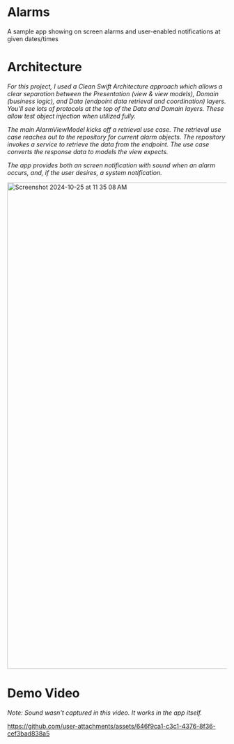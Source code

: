 # Alarms

A sample app showing on screen alarms and user-enabled notifications at given dates/times

# Architecture 

_For this project, I used a Clean Swift Architecture approach which allows a clear separation between the Presentation (view & view models), Domain (business logic), and Data (endpoint data retrieval and coordination) layers. You'll see lots of protocols at the top of the Data and Domain layers. These allow test object injection when utilized fully._

_The main AlarmViewModel kicks off a retrieval use case. The retrieval use case reaches out to the repository for current alarm objects. The repository invokes a service to retrieve the data from the endpoint. The use case converts the response data to models the view expects._

_The app provides both an screen notification with sound when an alarm occurs, and, if the user desires, a system notification._

<img width="1116" alt="Screenshot 2024-10-25 at 11 35 08 AM" src="https://github.com/user-attachments/assets/4bfd5333-0e90-4165-a053-bda6a9e0009a">


# Demo Video

_Note: Sound wasn't captured in this video. It works in the app itself._

https://github.com/user-attachments/assets/646f9ca1-c3c1-4376-8f36-cef3bad838a5






